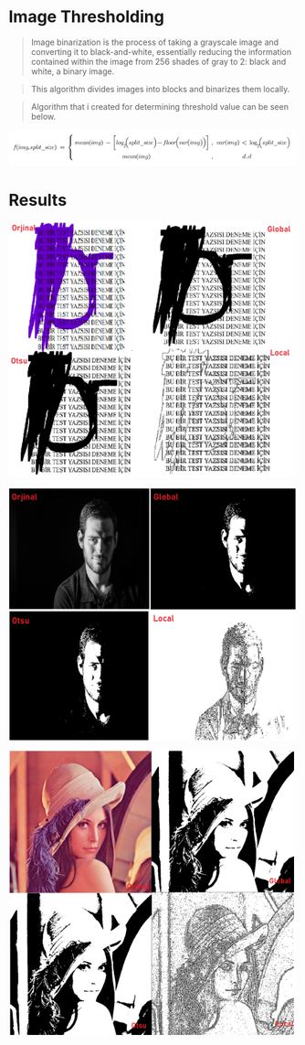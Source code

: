 # Image Thresholding
> Image binarization is the process of taking a grayscale image and converting it to black-and-white, essentially reducing the information contained within the image from 256 shades of gray to 2: black and white, a binary image.

> This algorithm divides images into blocks and binarizes them locally.

> Algorithm that i created for determining threshold value can be seen below.

![](images/algorithm.png)

# Results

![](images/test.png)

![](images/face.png)

![](images/lena.png)
